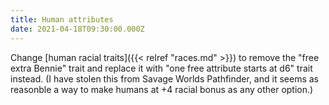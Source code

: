 ```yaml
---
title: Human attributes
date: 2021-04-18T09:30:00.000Z
---
```


Change [human racial traits]({{< relref "races.md" >}}) to remove the "free extra Bennie" trait and replace it with "one free attribute starts at d6" trait instead. (I have stolen this from Savage Worlds Pathfinder, and it seems as reasonble a way to make humans at +4 racial bonus as any other option.)
<!--more-->